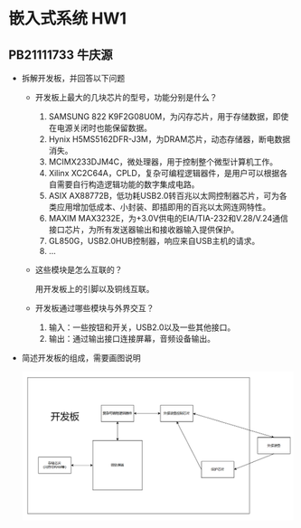 # 嵌入式系统 HW1

## PB21111733 牛庆源

* 拆解开发板，并回答以下问题

  * 开发板上最大的几块芯片的型号，功能分别是什么？

    1. SAMSUNG 822 K9F2G08U0M，为闪存芯片，用于存储数据，即使在电源关闭时也能保留数据。
    2. Hynix H5MS5162DFR-J3M，为DRAM芯片，动态存储器，断电数据消失。
    3. MCIMX233DJM4C，微处理器，用于控制整个微型计算机工作。
    4. Xilinx XC2C64A，CPLD，复杂可编程逻辑器件，是用户可以根据各自需要自行构造逻辑功能的数字集成电路。
    5. ASIX AX88772B，低功耗USB2.0转百兆以太网控制器芯片，可为各类应用增加低成本、小封装、即插即用的百兆以太网连网特性。
    6. MAXIM MAX3232E，为+3.0V供电的EIA/TIA-232和V.28/V.24通信接口芯片，为所有发送器输出和接收器输入提供保护。
    7. GL850G，USB2.0HUB控制器，响应来自USB主机的请求。
    8. ...

  * 这些模块是怎么互联的？

    用开发板上的引脚以及铜线互联。

  * 开发板通过哪些模块与外界交互？

    1. 输入：一些按钮和开关，USB2.0以及一些其他接口。
    2. 输出：通过输出接口连接屏幕，音频设备输出。

* 简述开发板的组成，需要画图说明

  ![](pic/开发板示意图.png)

